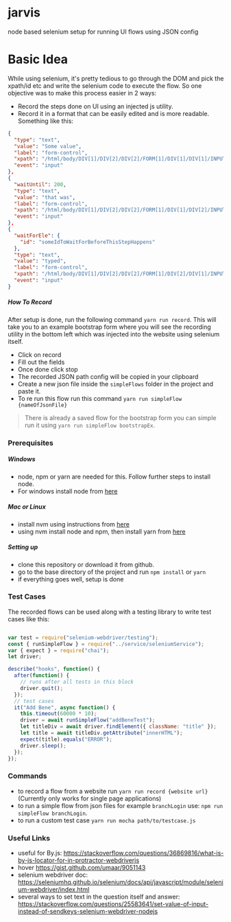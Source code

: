 # jarvis

node based selenium setup for running UI flows using JSON config

# Basic Idea

While using selenium, it's pretty tedious to go through the DOM and pick the xpath/id etc and write the selenium code to execute the flow. So one objective was to make this process easier in 2 ways:

- Record the steps done on UI using an injected js utility.
- Record it in a format that can be easily edited and is more readable. Something like this:

```json
{
  "type": "text",
  "value": "Some value",
  "label": "form-control",
  "xpath": "/html/body/DIV[1]/DIV[2]/DIV[2]/FORM[1]/DIV[1]/DIV[1]/INPUT[1]",
  "event": "input"
},
{
  "waitUntil": 200,  
  "type": "text",
  "value": "that was",
  "label": "form-control",
  "xpath": "/html/body/DIV[1]/DIV[2]/DIV[2]/FORM[1]/DIV[1]/DIV[2]/INPUT[1]",
  "event": "input"
},
{
  "waitForEle": {
    "id": "someIdToWaitForBeforeThisStepHappens"  
  },
  "type": "text",
  "value": "typed",
  "label": "form-control",
  "xpath": "/html/body/DIV[1]/DIV[2]/DIV[2]/FORM[1]/DIV[2]/DIV[1]/INPUT[1]",
  "event": "input"
}
```

##### How To Record

After setup is done, run the following command `yarn run record`. This will take you to an example bootstrap form where you will see the recording utility in the bottom left which was injected into the website using selenium itself.

- Click on record
- Fill out the fields
- Once done click stop
- The recorded JSON path config will be copied in your clipboard
- Create a new json file inside the `simpleFlows` folder in the project and paste it.
- To re run this flow run this command `yarn run simpleFlow {nameOfJsonFile}`

> There is already a saved flow for the bootstrap form you can simple run it using `yarn run simpleFlow bootstrapEx`.


### Prerequisites

##### Windows

- node, npm or yarn are needed for this. Follow further steps to install node.
- For windows install node from [here](https://nodejs.org/en/download/)

##### Mac or Linux

- install nvm using instructions from [here](https://github.com/nvm-sh/nvm)
- using nvm install node and npm, then install yarn from [here](https://yarnpkg.com/lang/en/docs/install/#mac-stable)

##### Setting up

- clone this repository or download it from github.
- go to the base directory of the project and run `npm install` or `yarn`
- if everything goes well, setup is done

### Test Cases

The recorded flows can be used along with a testing library to write test cases like this:

```javascript

var test = require("selenium-webdriver/testing");
const { runSimpleFlow } = require("../service/seleniumService");
var { expect } = require("chai");
let driver;

describe("hooks", function() {
  after(function() {
    // runs after all tests in this block
    driver.quit();
  });
  // test cases
  it("Add Bene", async function() {
    this.timeout(60000 * 10);
    driver = await runSimpleFlow("addBeneTest");
    let titleDiv = await driver.findElement({ className: "title" });
    let title = await titleDiv.getAttribute("innerHTML");
    expect(title).equals("ERROR");
    driver.sleep();
  });
});


```

### Commands

- to record a flow from a website run `yarn run record {website url}` (Currently only works for single page applications)
- to run a simple flow from json files for example `branchLogin` use: `npm run simpleFlow branchLogin`. 
- to run a custom test case `yarn run mocha path/to/testcase.js`


### Useful Links

- useful for By.js: https://stackoverflow.com/questions/36869816/what-is-by-js-locator-for-in-protractor-webdriverjs
- hover https://gist.github.com/umaar/9051143
- selenium webdriver doc: https://seleniumhq.github.io/selenium/docs/api/javascript/module/selenium-webdriver/index.html
- several ways to set text in the question itself and answer: https://stackoverflow.com/questions/25583641/set-value-of-input-instead-of-sendkeys-selenium-webdriver-nodejs
